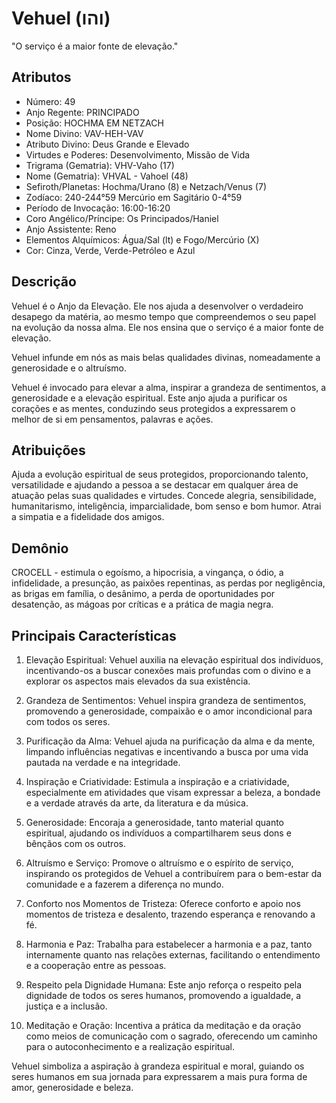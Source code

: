 # Vehuel (והו)

"O serviço é a maior fonte de elevação."

## Atributos
- Número: 49
- Anjo Regente: PRINCIPADO
- Posição: HOCHMA EM NETZACH
- Nome Divino: VAV-HEH-VAV
- Atributo Divino: Deus Grande e Elevado
- Virtudes e Poderes: Desenvolvimento, Missão de Vida
- Trigrama (Gematria): VHV-Vaho (17)
- Nome (Gematria): VHVAL - Vahoel (48)
- Sefiroth/Planetas: Hochma/Urano (8) e Netzach/Venus (7)
- Zodíaco: 240-244°59 Mercúrio em Sagitário 0-4°59
- Período de Invocação: 16:00-16:20
- Coro Angélico/Príncipe: Os Principados/Haniel
- Anjo Assistente: Reno
- Elementos Alquímicos: Água/Sal (lt) e Fogo/Mercúrio (X)
- Cor: Cinza, Verde, Verde-Petróleo e Azul

## Descrição
Vehuel é o Anjo da Elevação. Ele nos ajuda a desenvolver o verdadeiro desapego da matéria, ao mesmo tempo que compreendemos o seu papel na evolução da nossa alma. Ele nos ensina que o serviço é a maior fonte de elevação.

Vehuel infunde em nós as mais belas qualidades divinas, nomeadamente a generosidade e o altruísmo.

Vehuel é invocado para elevar a alma, inspirar a grandeza de sentimentos, a generosidade e a elevação espiritual. Este anjo ajuda a purificar os corações e as mentes, conduzindo seus protegidos a expressarem o melhor de si em pensamentos, palavras e ações.

## Atribuições
Ajuda a evolução espiritual de seus protegidos, proporcionando talento, versatilidade e ajudando a pessoa a se destacar em qualquer área de atuação pelas suas qualidades e virtudes. Concede alegria, sensibilidade, humanitarismo, inteligência, imparcialidade, bom senso e bom humor. Atrai a simpatia e a fidelidade dos amigos.

## Demônio
CROCELL - estimula o egoísmo, a hipocrisia, a vingança, o ódio, a infidelidade, a presunção, as paixões repentinas, as perdas por negligência, as brigas em família, o desânimo, a perda de oportunidades por desatenção, as mágoas por críticas e a prática de magia negra.

## Principais Características
1. Elevação Espiritual: Vehuel auxilia na elevação espiritual dos indivíduos, incentivando-os a buscar conexões mais profundas com o divino e a explorar os aspectos mais elevados da sua existência.

2. Grandeza de Sentimentos: Vehuel inspira grandeza de sentimentos, promovendo a generosidade, compaixão e o amor incondicional para com todos os seres.

3. Purificação da Alma: Vehuel ajuda na purificação da alma e da mente, limpando influências negativas e incentivando a busca por uma vida pautada na verdade e na integridade.

4. Inspiração e Criatividade: Estimula a inspiração e a criatividade, especialmente em atividades que visam expressar a beleza, a bondade e a verdade através da arte, da literatura e da música.

5. Generosidade: Encoraja a generosidade, tanto material quanto espiritual, ajudando os indivíduos a compartilharem seus dons e bênçãos com os outros.

6. Altruísmo e Serviço: Promove o altruísmo e o espírito de serviço, inspirando os protegidos de Vehuel a contribuírem para o bem-estar da comunidade e a fazerem a diferença no mundo.

7. Conforto nos Momentos de Tristeza: Oferece conforto e apoio nos momentos de tristeza e desalento, trazendo esperança e renovando a fé.

8. Harmonia e Paz: Trabalha para estabelecer a harmonia e a paz, tanto internamente quanto nas relações externas, facilitando o entendimento e a cooperação entre as pessoas.

9. Respeito pela Dignidade Humana: Este anjo reforça o respeito pela dignidade de todos os seres humanos, promovendo a igualdade, a justiça e a inclusão.

10. Meditação e Oração: Incentiva a prática da meditação e da oração como meios de comunicação com o sagrado, oferecendo um caminho para o autoconhecimento e a realização espiritual.

Vehuel simboliza a aspiração à grandeza espiritual e moral, guiando os seres humanos em sua jornada para expressarem a mais pura forma de amor, generosidade e beleza. 